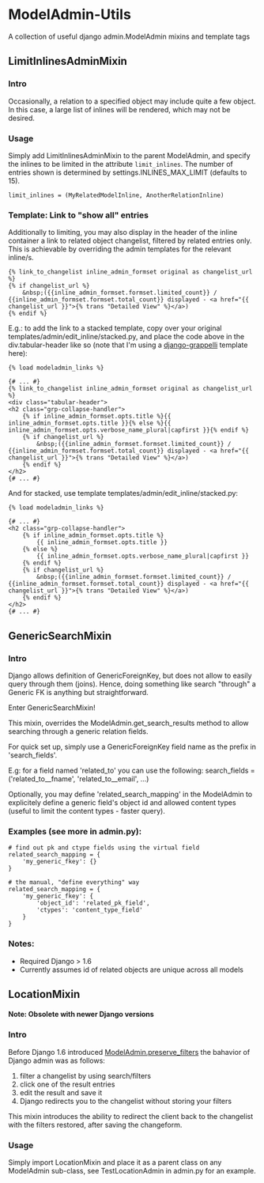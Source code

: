 ModelAdmin-Utils
=================

A collection of useful django admin.ModelAdmin mixins and template tags

## LimitInlinesAdminMixin

### Intro
Occasionally, a relation to a specified object may include quite a few object. In this case, a large list of inlines will be rendered, which may not be desired.

### Usage
Simply add LimitInlinesAdminMixin to the parent ModelAdmin, and specify the inlines to be limited in the attribute `limit_inlines`. The number of entries shown is determined by settings.INLINES_MAX_LIMIT (defaults to 15).

    limit_inlines = (MyRelatedModelInline, AnotherRelationInline)

### Template: Link to "show all" entries

Additionally to limiting, you may also display in the header of the inline container a link to related object changelist, filtered by related entries only. This is achievable by overriding the admin templates for the relevant inline/s.

    {% link_to_changelist inline_admin_formset original as changelist_url %}
    {% if changelist_url %}
        &nbsp;({{inline_admin_formset.formset.limited_count}} / {{inline_admin_formset.formset.total_count}} displayed - <a href="{{ changelist_url }}">{% trans "Detailed View" %}</a>)
    {% endif %}
        
E.g.: to add the link to a stacked template, copy over your original templates/admin/edit_inline/stacked.py, and place the code above in the div.tabular-header like so (note that I'm using a [django-grappelli](sehmaschine/django-grappelli) template here):

    {% load modeladmin_links %}

    {# ... #}
    {% link_to_changelist inline_admin_formset original as changelist_url %}
    <div class="tabular-header">
    <h2 class="grp-collapse-handler">
        {% if inline_admin_formset.opts.title %}{{ inline_admin_formset.opts.title }}{% else %}{{ inline_admin_formset.opts.verbose_name_plural|capfirst }}{% endif %}
        {% if changelist_url %}
            &nbsp;({{inline_admin_formset.formset.limited_count}} / {{inline_admin_formset.formset.total_count}} displayed - <a href="{{ changelist_url }}">{% trans "Detailed View" %}</a>)
        {% endif %}
    </h2>
    {# ... #}

And for stacked, use template templates/admin/edit_inline/stacked.py:

    {% load modeladmin_links %}

    {# ... #}
    <h2 class="grp-collapse-handler">
        {% if inline_admin_formset.opts.title %}
            {{ inline_admin_formset.opts.title }}
        {% else %}
            {{ inline_admin_formset.opts.verbose_name_plural|capfirst }}
        {% endif %}
        {% if changelist_url %}
            &nbsp;({{inline_admin_formset.formset.limited_count}} / {{inline_admin_formset.formset.total_count}} displayed - <a href="{{ changelist_url }}">{% trans "Detailed View" %}</a>)
        {% endif %}
    </h2>
    {# ... #}

## GenericSearchMixin

### Intro
Django allows definition of GenericForeignKey, but does not allow to easily query through them (joins). Hence, doing something like search "through" a Generic FK is anything but straightforward.

Enter GenericSearchMixin!

This mixin, overrides the ModelAdmin.get_search_results method to allow searching through a generic relation fields.

For quick set up, simply use a GenericForeignKey field name as the prefix
in 'search_fields'.

E.g: for a field named 'related_to' you can use the following:
search_fields = ('related_to__fname', 'related_to__email', ...)

Optionally, you may define 'related_search_mapping' in the ModelAdmin
to explicitely define a generic field's object id and allowed content types
(useful to limit the content types - faster query).

### Examples (see more in admin.py):

    # find out pk and ctype fields using the virtual field
    related_search_mapping = {
        'my_generic_fkey': {} 
    }

    # the manual, "define everything" way
    related_search_mapping = {
        'my_generic_fkey': {
            'object_id': 'related_pk_field',
            'ctypes': 'content_type_field'
        } 
    }

### Notes:
* Required Django > 1.6
* Currently assumes id of related objects are unique across all models

[1]: https://docs.djangoproject.com/en/1.6/ref/contrib/admin/#django.contrib.admin.ModelAdmin.preserve_filters


## LocationMixin
#### Note: Obsolete with newer Django versions

### Intro
Before Django 1.6 introduced [ModelAdmin.preserve_filters][1] the bahavior
of Django admin was as follows:

1. filter a changelist by using search/filters
2. click one of the result entries
3. edit the result and save it
4. Django redirects you to the changelist without storing your filters

This mixin introduces the ability to redirect the client back to the changelist
with the filters restored, after saving the changeform.

### Usage
Simply import LocationMixin and place it as a parent class on any ModelAdmin sub-class, see TestLocationAdmin in admin.py for an example.
